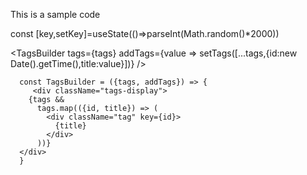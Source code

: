 
This is a sample code

const [key,setKey]=useState(()=>parseInt(Math.random()*2000))

 <TagsBuilder
        tags={tags}
        addTags={value => setTags([...tags,{id:new Date().getTime(),title:value}])}
      />

      const TagsBuilder = ({tags, addTags}) => {
         <div className="tags-display">
        {tags &&
          tags.map(({id, title}) => (
            <div className="tag" key={id}>
              {title}
            </div>
          ))}
      </div>
      }